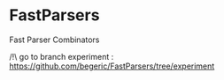 FastParsers
===========

Fast Parser Combinators

/!\ go to branch experiment : https://github.com/begeric/FastParsers/tree/experiment

